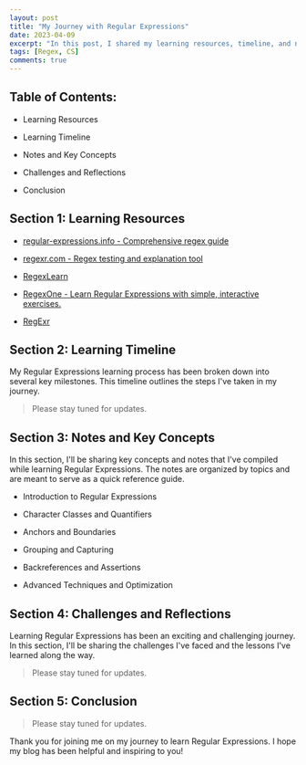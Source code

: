 ```yaml
---
layout: post
title: "My Journey with Regular Expressions"
date: 2023-04-09
excerpt: "In this post, I shared my learning resources, timeline, and notes."
tags: [Regex, CS]
comments: true
---
```


## Table of Contents:
* Learning Resources

* Learning Timeline

* Notes and Key Concepts

* Challenges and Reflections

* Conclusion

## Section 1: Learning Resources

* [regular-expressions.info - Comprehensive regex guide](https://www.regular-expressions.info/quickstart.html)

* [regexr.com - Regex testing and explanation tool](https://regex101.com/)

* [RegexLearn](https://regexlearn.com/)

* [RegexOne - Learn Regular Expressions with simple, interactive exercises.](https://regexone.com/)

* [RegExr](https://regexr.com/)

## Section 2: Learning Timeline
My Regular Expressions learning process has been broken down into several key milestones. This timeline outlines the steps I've taken in my journey.

> Please stay tuned for updates.

## Section 3: Notes and Key Concepts
In this section, I'll be sharing key concepts and notes that I've compiled while learning Regular Expressions. The notes are organized by topics and are meant to serve as a quick reference guide.

* Introduction to Regular Expressions

* Character Classes and Quantifiers

* Anchors and Boundaries

* Grouping and Capturing

* Backreferences and Assertions

* Advanced Techniques and Optimization

## Section 4: Challenges and Reflections
Learning Regular Expressions has been an exciting and challenging journey. In this section, I'll be sharing the challenges I've faced and the lessons I've learned along the way.
> Please stay tuned for updates.

## Section 5: Conclusion
> Please stay tuned for updates.

Thank you for joining me on my journey to learn Regular Expressions. I hope my blog has been helpful and inspiring to you!


